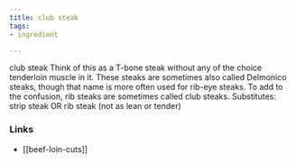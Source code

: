 ```yaml
---
title: club steak
tags:
- ingredient

---
```

club steak Think of this as a T-bone steak without any of the choice tenderloin muscle in it. These steaks are sometimes also called Delmonico steaks, though that name is more often used for rib-eye steaks. To add to the confusion, rib steaks are sometimes called club steaks. Substitutes: strip steak OR rib steak (not as lean or tender)

### Links

* [[beef-loin-cuts]]
